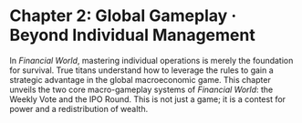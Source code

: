 # Chapter 2: Global Gameplay · Beyond Individual Management

In _Financial World_, mastering individual operations is merely the foundation for survival. True titans understand how to leverage the rules to gain a strategic advantage in the global macroeconomic game. This chapter unveils the two core macro-gameplay systems of _Financial World_: the Weekly Vote and the IPO Round. This is not just a game; it is a contest for power and a redistribution of wealth.
